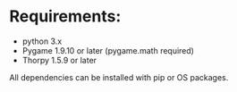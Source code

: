# Requirements:
- python 3.x
- Pygame 1.9.10 or later (pygame.math required)
- Thorpy 1.5.9 or later

All dependencies can be installed with pip or OS packages.